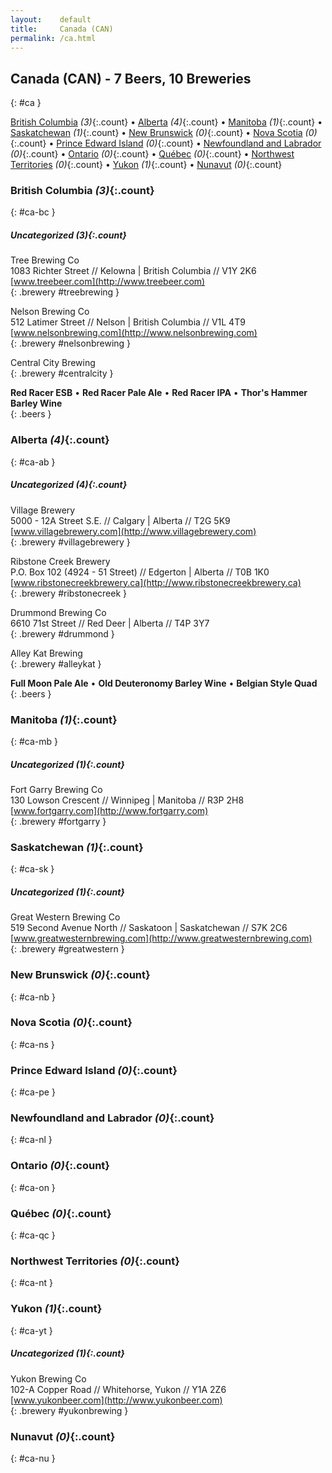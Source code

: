 ```yaml
---
layout:    default
title:     Canada (CAN)
permalink: /ca.html
---
```


## Canada (CAN) - 7 Beers, 10 Breweries
{: #ca }


[British Columbia](#ca-bc) _(3)_{:.count} • [Alberta](#ca-ab) _(4)_{:.count} • [Manitoba](#ca-mb) _(1)_{:.count} • [Saskatchewan](#ca-sk) _(1)_{:.count} • [New Brunswick](#ca-nb) _(0)_{:.count} • [Nova Scotia](#ca-ns) _(0)_{:.count} • [Prince Edward Island](#ca-pe) _(0)_{:.count} • [Newfoundland and Labrador](#ca-nl) _(0)_{:.count} • [Ontario](#ca-on) _(0)_{:.count} • [Québec](#ca-qc) _(0)_{:.count} • [Northwest Territories](#ca-nt) _(0)_{:.count} • [Yukon](#ca-yt) _(1)_{:.count} • [Nunavut](#ca-nu) _(0)_{:.count}




### British Columbia _(3)_{:.count}
{: #ca-bc }





##### Uncategorized _(3)_{:.count}


 Tree Brewing Co   <br>
1083 Richter Street // Kelowna | British Columbia // V1Y 2K6  <br>
[www.treebeer.com](http://www.treebeer.com)  <br>
{: .brewery #treebrewing }


 Nelson Brewing Co   <br>
512 Latimer Street // Nelson | British Columbia // V1L 4T9  <br>
[www.nelsonbrewing.com](http://www.nelsonbrewing.com)  <br>
{: .brewery #nelsonbrewing }


 Central City Brewing   <br>
{: .brewery #centralcity }

**Red Racer ESB**    • 
**Red Racer Pale Ale**    • 
**Red Racer IPA**    • 
**Thor's Hammer Barley Wine**   
{: .beers }



### Alberta _(4)_{:.count}
{: #ca-ab }





##### Uncategorized _(4)_{:.count}


 Village Brewery   <br>
5000 - 12A Street S.E. // Calgary | Alberta // T2G 5K9  <br>
[www.villagebrewery.com](http://www.villagebrewery.com)  <br>
{: .brewery #villagebrewery }


 Ribstone Creek Brewery   <br>
P.O. Box 102 (4924 - 51 Street) // Edgerton | Alberta // T0B 1K0  <br>
[www.ribstonecreekbrewery.ca](http://www.ribstonecreekbrewery.ca)  <br>
{: .brewery #ribstonecreek }


 Drummond Brewing Co   <br>
6610 71st Street // Red Deer | Alberta // T4P 3Y7  <br>
{: .brewery #drummond }


 Alley Kat Brewing   <br>
{: .brewery #alleykat }

**Full Moon Pale Ale**    • 
**Old Deuteronomy Barley Wine**    • 
**Belgian Style Quad**   
{: .beers }



### Manitoba _(1)_{:.count}
{: #ca-mb }





##### Uncategorized _(1)_{:.count}


 Fort Garry Brewing Co   <br>
130 Lowson Crescent // Winnipeg | Manitoba // R3P 2H8  <br>
[www.fortgarry.com](http://www.fortgarry.com)  <br>
{: .brewery #fortgarry }




### Saskatchewan _(1)_{:.count}
{: #ca-sk }





##### Uncategorized _(1)_{:.count}


 Great Western Brewing Co   <br>
519 Second Avenue North // Saskatoon | Saskatchewan // S7K 2C6  <br>
[www.greatwesternbrewing.com](http://www.greatwesternbrewing.com)  <br>
{: .brewery #greatwestern }




### New Brunswick _(0)_{:.count}
{: #ca-nb }







### Nova Scotia _(0)_{:.count}
{: #ca-ns }







### Prince Edward Island _(0)_{:.count}
{: #ca-pe }







### Newfoundland and Labrador _(0)_{:.count}
{: #ca-nl }







### Ontario _(0)_{:.count}
{: #ca-on }







### Québec _(0)_{:.count}
{: #ca-qc }







### Northwest Territories _(0)_{:.count}
{: #ca-nt }







### Yukon _(1)_{:.count}
{: #ca-yt }





##### Uncategorized _(1)_{:.count}


 Yukon Brewing Co   <br>
102-A Copper Road // Whitehorse, Yukon // Y1A 2Z6  <br>
[www.yukonbeer.com](http://www.yukonbeer.com)  <br>
{: .brewery #yukonbrewing }




### Nunavut _(0)_{:.count}
{: #ca-nu }






 
